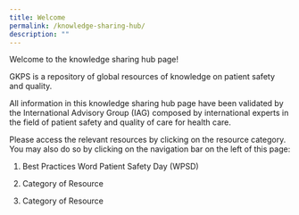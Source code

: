 ```yaml
---
title: Welcome
permalink: /knowledge-sharing-hub/
description: ""
---
```

Welcome to the knowledge sharing hub page!

GKPS is a repository of global resources of knowledge on patient safety and quality.

All information in this knowledge sharing hub page have been validated by the International Advisory Group (IAG) composed by international experts in the field of patient safety and quality of care for health care.

Please access the relevant resources by clicking on the resource category. You may also do so by clicking on the navigation bar on the left of this page:

1) Best Practices Word Patient Safety Day (WPSD)

2) Category of Resource

3) Category of Resource